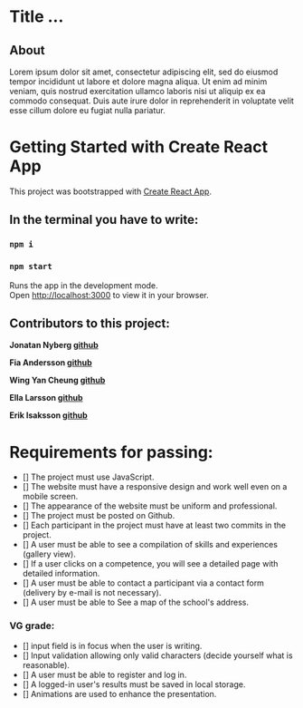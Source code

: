 # Title ...

## About

Lorem ipsum dolor sit amet, consectetur adipiscing elit, sed do eiusmod tempor incididunt ut labore et dolore magna aliqua. Ut enim ad minim veniam, quis nostrud exercitation ullamco laboris nisi ut aliquip ex ea commodo consequat. Duis aute irure dolor in reprehenderit in voluptate velit esse cillum dolore eu fugiat nulla pariatur.

# Getting Started with Create React App

This project was bootstrapped with [Create React App](https://github.com/facebook/create-react-app).

## In the terminal you have to write:

### `npm i`

### `npm start`

Runs the app in the development mode.\
Open [http://localhost:3000](http://localhost:3000) to view it in your browser.

## Contributors to this project:

**Jonatan Nyberg [github](https://github.com/nybbe123)**

**Fia Andersson [github](https://github.com/fiababiakandersson)**

**Wing Yan Cheung [github](https://github.com/millie-wy)**

**Ella Larsson [github](https://github.com/EllaMiri)**

**Erik Isaksson [github](https://github.com/Erikisak)**

# Requirements for passing:

- [] The project must use JavaScript.
- [] The website must have a responsive design and work well even on a mobile screen.
- [] The appearance of the website must be uniform and professional.
- [] The project must be posted on Github.
- [] Each participant in the project must have at least two commits in the project.
- [] A user must be able to see a compilation of skills and experiences (gallery view).
- [] If a user clicks on a competence, you will see a detailed page with detailed information.
- [] A user must be able to contact a participant via a contact form (delivery by e-mail is not necessary).
- [] A user must be able to See a map of the school's address.

### VG grade:

- [] input field is in focus when the user is writing.
- [] Input validation allowing only valid characters (decide yourself what is reasonable).
- [] A user must be able to register and log in.
- [] A logged-in user's results must be saved in local storage.
- [] Animations are used to enhance the presentation.
